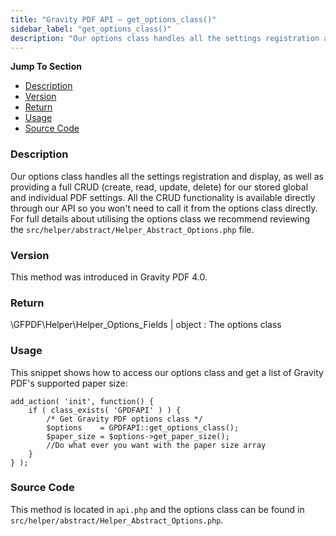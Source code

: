 ```yaml
---
title: "Gravity PDF API – get_options_class()"
sidebar_label: "get_options_class()"
description: "Our options class handles all the settings registration and display, as well as providing a full CRUD for our stored global and individual PDF settings."
---
```


**Jump To Section**

* [Description](#description)
* [Version](#version)
* [Return](#return)
* [Usage](#usage)
* [Source Code](#source-code)

### Description

Our options class handles all the settings registration and display, as well as providing a full CRUD (create, read, update, delete) for our stored global and individual PDF settings. All the CRUD functionality is available directly through our API so you won't need to call it from the options class directly. For full details about utilising the options class we recommend reviewing the `src/helper/abstract/Helper_Abstract_Options.php` file.

### Version

This method was introduced in Gravity PDF 4.0.

### Return

\GFPDF\Helper\Helper_Options_Fields | object
:    The options class

### Usage

This snippet shows how to access our options class and get a list of Gravity PDF's supported paper size:

```
add_action( 'init', function() {
	if ( class_exists( 'GPDFAPI' ) ) {
		/* Get Gravity PDF options class */
		$options    = GPDFAPI::get_options_class();
		$paper_size = $options->get_paper_size();
		//Do what ever you want with the paper size array
	}
} );
```

### Source Code

This method is located in `api.php` and the options class can be found in `src/helper/abstract/Helper_Abstract_Options.php`.